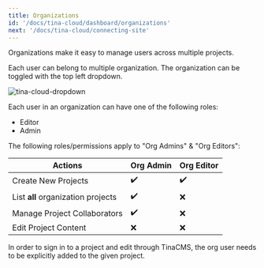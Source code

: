 ```yaml
---
title: Organizations
id: '/docs/tina-cloud/dashboard/organizations'
next: '/docs/tina-cloud/connecting-site'
---
```


Organizations make it easy to manage users across multiple projects.

Each user can belong to multiple organization. The organization can be toggled with the top left dropdown.

![tina-cloud-dropdown](https://res.cloudinary.com/forestry-demo/image/upload/v1667430691/tina-io/docs/tina-cloud/Screen_Shot_2022-11-02_at_8.09.55_PM.png)

Each user in an organization can have one of the following roles:

- Editor
- Admin

The following roles/permissions apply to "Org Admins" & "Org Editors":

| Actions                            | Org Admin | Org Editor |
| ---------------------------------- | --------- | ---------- |
| Create New Projects                | ✔️        | ✔️         |
| List **all** organization projects | ✔️        | ❌         |
| Manage Project Collaborators       | ✔️        | ❌         |
| Edit Project Content               | ❌        | ❌         |

In order to sign in to a project and edit through TinaCMS, the org user needs to be explicitly added to the given project.
